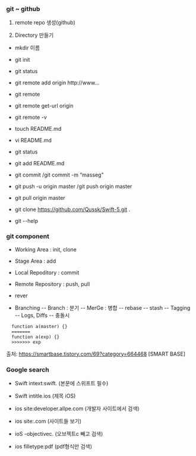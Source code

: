 ### git ~ github


1. remote repo 생성(github)

2. Directory 만들기 

* mkdir 이름 

* git init

* git status

* git remote add origin http://www...

* git remote 

* git remote get-url origin 

* git remote -v 

* touch README.md 

* vi README.md

* git status

* git add README.md 

* git commit  /git commit -m “masseg" 

* git push -u origin master /git push origin master



* git pull origin master

* git clone https://github.com/Qussk/Swift-5.git . 

* git --help 


### git component

- Working Area : init, clone 

- Stage Area : add

- Local Repoditory : commit 

- Remote Repository : push, pull 

- rever

- Branching 
-- Branch : 분기
-- MerGe : 병합
-- rebase
-- stash 
-- Tagging
-- Logs, Diffs 
-- 충돌시 
```<<<<<<< HEAD
  function a(master) {}
  =======
  function a(exp) {}
  >>>>>>> exp
```
출처: https://smartbase.tistory.com/69?category=664468 [SMART BASE]


### Google search

* Swift intext:swift. (본문에 스위프트 필수)

* Swift intitle.ios  (제목 iOS)

* ios site:developer.allpe.com  (개발자  사이트에서 검색)

* ios site:.com  (사이트들 보기) 

* ioS -objectivec.  (오브젝트c 빼고 검색) 

* ios filletype:pdf (pdf형식만 검색)


